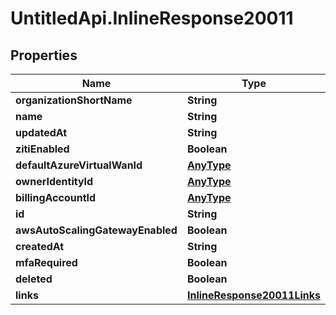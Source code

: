# UntitledApi.InlineResponse20011

## Properties

Name | Type | Description | Notes
------------ | ------------- | ------------- | -------------
**organizationShortName** | **String** |  | 
**name** | **String** |  | 
**updatedAt** | **String** |  | 
**zitiEnabled** | **Boolean** |  | 
**defaultAzureVirtualWanId** | [**AnyType**](.md) |  | 
**ownerIdentityId** | [**AnyType**](.md) |  | 
**billingAccountId** | [**AnyType**](.md) |  | 
**id** | **String** |  | 
**awsAutoScalingGatewayEnabled** | **Boolean** |  | 
**createdAt** | **String** |  | 
**mfaRequired** | **Boolean** |  | 
**deleted** | **Boolean** |  | 
**links** | [**InlineResponse20011Links**](InlineResponse20011Links.md) |  | 


